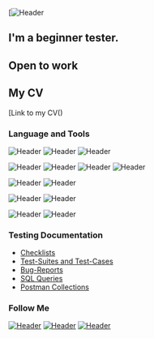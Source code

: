 [![Header](/)
## I'm a beginner tester. 
## Open to work 
## My CV
[Link to my CV()


### Language and Tools
![Header](https://img.shields.io/badge/Jira-090909?style=for-the-badge&logo=jira&logoColor=136be1)
![Header](https://img.shields.io/badge/Trello-090909?style=for-the-badge&logo=charlesproxy&logoColor=8cc4d7)
![Header](https://img.shields.io/badge/zephyr_scale-090909?style=for-the-badge&logo=charlesproxy&logoColor=8cc4d7)

![Header](https://img.shields.io/badge/Postman-090909?style=for-the-badge&logo=postman&logoColor=f76935)
![Header](https://img.shields.io/badge/Swagger-090909?style=for-the-badge&logo=swagger&logoColor=7ede2b)
![Header](https://img.shields.io/badge/Github-090909?style=for-the-badge&logo=github&logoColor=8cc4d7)
![Header](https://img.shields.io/badge/AzureDevops-090909?style=for-the-badge&logo=azuredevops&logoColor=0074d0)


![Header](https://img.shields.io/badge/MySQL-090909?style=for-the-badge&logo=mysql&logoColor=00618a)
![Header](https://img.shields.io/badge/Postgresol/dbeaver-090909?style=for-the-badge&logo=charlesproxy&logoColor=8cc4d7)


![Header](https://img.shields.io/badge/DevTools-090909?style=for-the-badge&logo=googlechrome&logoColor=2674f2)
![Header](https://img.shields.io/badge/Android_Studio-090909?style=for-the-badge&logo=androidstudio&logoColor=3ad07d)

![Header](https://img.shields.io/badge/Fiddler-090909?style=for-the-badge&logo=fiddler&logoColor=8cc4d7)
![Header](https://img.shields.io/badge/Charles_Proxy-090909?style=for-the-badge&logo=charlesproxy&logoColor=8cc4d7)

### Testing Documentation

- [Checklists](https://github.com/stremvik/Checklists/blob/main/Checklist_%20shopping%20cart%20and%20payment%20Demowebshop.xlsx)
- [Test-Suites and Test-Cases](https://github.com/stremvik/test-cases)
- [Bug-Reports](https://github.com/stremvik/bug-reports)
- [SQL Queries](https://github.com/stremvik/SQL)
- [Postman Collections](https://github.com/stremvik/postman)

### Follow Me

[![Header](https://img.shields.io/badge/Instagram-090909?style=for-the-badge&logo=instagram&logoColor=9939a3)](https://https://www.instagram.com/kryuvik/?r=nametag)
[![Header](https://img.shields.io/badge/Telegram-090909?style=for-the-badge&logo=telegram&logoColor=31a5db)](https://https://t.me/stremvik)
[![Header](https://img.shields.io/badge/Linkedin-090909?style=for-the-badge&logo=linkedin&logoColor=0073b1)](http://www.linkedin.com/in/viktoria-streminskaia-7b5159231)

